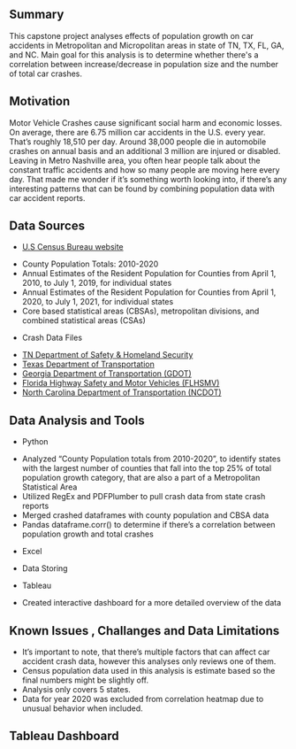 ## Summary
 This capstone project analyses effects of population growth on car accidents in Metropolitan and Micropolitan areas in state of TN, TX, FL, GA, and NC.
 Main goal for this analysis is to determine whether there's a correlation between 
 increase/decrease in population size and the number of total car crashes.

## Motivation
Motor Vehicle Crashes cause significant social harm and economic losses.
On average, there are 6.75 million car accidents in the U.S. every year. That’s roughly ​18,510 per day. Around 38,000 people die in automobile crashes on annual basis and an additional 3 million are injured or disabled.
Leaving in Metro Nashville area, you often hear people talk about the constant traffic accidents and how so many people are moving here every day. That made me wonder if it’s something worth looking into, if there’s any interesting patterns that can be found by combining population data with car accident reports.

## Data Sources
- [U.S Census Bureau website](https://www.census.gov/programs-surveys.html)
* County Population Totals: 2010-2020
 * Annual Estimates of the Resident Population for Counties from April 1, 2010, to July 1, 2019, for individual states
* Annual Estimates of the Resident Population for Counties from April 1, 2020, to July 1, 2021, for individual states
* Core based statistical areas (CBSAs), metropolitan divisions, and combined statistical areas (CSAs)

- Crash Data Files
* [TN Department of Safety & Homeland Security](https://www.tn.gov/safety/stats/crashdata.html)
* [Texas Department of Transportation](https://www.txdot.gov/inside-txdot.html)
* [Georgia Department of Transportation (GDOT)](https://gdot.numetric.net/)
* [Florida Highway Safety and Motor Vehicles (FLHSMV)](https://www.flhsmv.gov)
* [North Carolina Department of Transportation (NCDOT)](https://connect.ncdot.gov/resources/safety/) 
 
 
## Data Analysis and Tools
- Python
* Analyzed “County Population totals from 2010-2020”, to identify states with the largest number of counties that fall into the top 25% of total population growth category, that are also a part of a Metropolitan Statistical Area
* Utilized RegEx and PDFPlumber to pull crash data from state crash reports
* Merged crashed dataframes with county population and CBSA data
* Pandas dataframe.corr() to determine if there’s a correlation between population growth and total crashes

- Excel
* Data Storing

- Tableau
* Created interactive dashboard for a more detailed overview of the data

 ## Known Issues , Challanges and Data Limitations   
* It’s important to note, that there’s multiple factors that can affect car accident crash data, however this analyses only reviews one of them.
* Census population data used in this analysis is estimate based so the final numbers might be slightly off.
* Analysis only covers 5 states.
* Data for year 2020 was excluded from correlation heatmap due to unusual behavior when included.

## Tableau Dashboard



